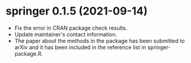 # springer 0.1.5 (2021-09-14)
 * Fix the error in CRAN package check results.
 * Update maintainer's contact information.
 * The paper about the methods in the package has been submitted to arXiv and it has been included in the reference list in springer-package.R.

